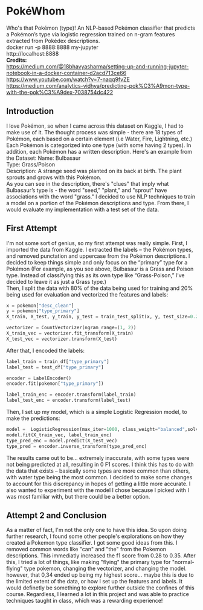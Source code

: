 # PokéWhom
Who's that Pokémon (type)! An NLP-based Pokémon classifier that predicts a Pokémon’s type via logistic regression trained on n-gram features extracted from Pokédex descriptions.<br>
docker run -p 8888:8888 my-jupyter <br>
http://localhost:8888 <br>
**Credits:**<br>
https://medium.com/@18bhavyasharma/setting-up-and-running-jupyter-notebook-in-a-docker-container-d2acd713ce66 <br>
https://www.youtube.com/watch?v=7-naqq9fvZE <br>
https://medium.com/analytics-vidhya/predicting-pok%C3%A9mon-type-with-the-pok%C3%A9dex-7038754dc422

## Introduction <br>
I love Pokémon, so when I came across this dataset on Kaggle, I had to make use of it. The thought process was simple - there are 18 types of Pokémon, each based on a certain element (i.e Water, Fire, Lightning, etc.) Each Pokémon is categorized into one type (with some having 2 types). In addition, each Pokémon has a written description. Here's an example from the Dataset: 
Name: Bulbasaur <br>
Type: Grass/Poison <br>
Description: A strange seed was planted on its back at birth. The plant sprouts and grows with this Pokémon. <br>
As you can see in the description, there's "clues" that imply what Bulbasaur’s type is - the word "seed," "plant," and "sprout" have associations with the word "grass." I decided to use NLP techniques to train a model on a portion of the Pokémon descriptions and type. From there, I would evaluate my implementation with a test set of the data.  <br>

## First Attempt
I'm not some sort of genius, so my first attempt was really simple. First, I imported the data from Kaggle. I extracted the labels – the Pokémon types, and removed punctation and uppercase from the Pokémon descriptions. I decided to keep things simple and only focus on the “primary” type for a  Pokémon (For example, as you see above, Bulbasaur is a Grass and Poison type. Instead of classifying this as its own type like “Grass-Poison,” I’ve decided to leave it as just a Grass type.)
<br>
Then, I split the data with 80% of the data being used for training and 20% being used for evaluation and vectorized the features and labels:
<br>
```python
x = pokemon["desc_clean"]
y = pokemon["type_primary"]
X_train, X_test, y_train, y_test = train_test_split(x, y, test_size=0.2, random_state=42, stratify=y)

vectorizer = CountVectorizer(ngram_range=(1, 2))
X_train_vec = vectorizer.fit_transform(X_train)
X_test_vec = vectorizer.transform(X_test)
```

After that, I encoded the labels:

```python
label_train = train_df["type_primary"]
label_test = test_df["type_primary"]

encoder = LabelEncoder()
encoder.fit(pokemon["type_primary"])

label_train_enc = encoder.transform(label_train)
label_test_enc = encoder.transform(label_test)
```

Then, I set up my model, which is a simple Logistic Regression model, to make the predictions:

```python
model =  LogisticRegression(max_iter=1000, class_weight="balanced",solver="liblinear")
model.fit(X_train_vec, label_train_enc)
type_pred_enc = model.predict(X_test_vec)
type_pred = encoder.inverse_transform(type_pred_enc)
```

The results came out to be… extremely inaccurate, with some types were not being predicted at all, resulting in 0 F1 scores. I think this has to do with the data that exists – basically some types are more common than others, with water type being the most common. I decided to make some changes to account for this discrepancy in hopes of getting a little more accurate. I also wanted to experiment with the model I chose because I picked with I was most familiar with, but there could be a better option.<br>

## Attempt 2 and Conclusion
As a matter of fact, I'm not the only one to have this idea. So upon doing further research, I found some other people's explorations on how they created a Pokemon type classifier. I got some good ideas from this. I removed common words like "can" and "the" from the Pokemon descriptions. This immediatly increased the f1 score from 0.28 to 0.35. After this, I tried a lot of things, like making "flying" the primary type for "normal-flying" type pokemon, changing the vectorizer, and changing the model. however, that 0,34 ended up being my highest score... maybe this is due to the limited extent of the data, or how I set up the features and labels. It would definetly be something to explore further outside the confines of this course. Regardless, I learned a lot in this project and was able to practice techniques taught in class, which was a rewarding experience!
